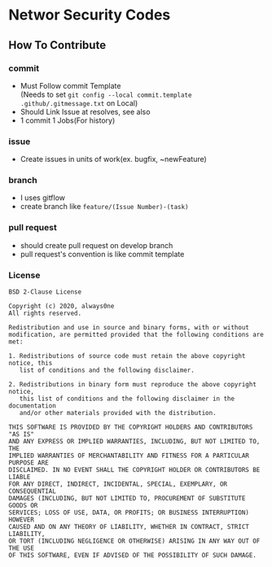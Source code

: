 # Networ Security Codes

## How To Contribute
### commit
- Must Follow commit Template   
(Needs to set `git config --local commit.template .github/.gitmessage.txt` on Local)
- Should Link Issue at resolves, see also
- 1 commit 1 Jobs(For history)

### issue
- Create issues in units of work(ex. bugfix, ~newFeature)

### branch
- I uses gitflow
- create branch like `feature/(Issue Number)-(task)`

### pull request
- should create pull request on develop branch
- pull request's convention is like commit template

### License
```
BSD 2-Clause License

Copyright (c) 2020, always0ne
All rights reserved.

Redistribution and use in source and binary forms, with or without
modification, are permitted provided that the following conditions are met:

1. Redistributions of source code must retain the above copyright notice, this
   list of conditions and the following disclaimer.

2. Redistributions in binary form must reproduce the above copyright notice,
   this list of conditions and the following disclaimer in the documentation
   and/or other materials provided with the distribution.

THIS SOFTWARE IS PROVIDED BY THE COPYRIGHT HOLDERS AND CONTRIBUTORS "AS IS"
AND ANY EXPRESS OR IMPLIED WARRANTIES, INCLUDING, BUT NOT LIMITED TO, THE
IMPLIED WARRANTIES OF MERCHANTABILITY AND FITNESS FOR A PARTICULAR PURPOSE ARE
DISCLAIMED. IN NO EVENT SHALL THE COPYRIGHT HOLDER OR CONTRIBUTORS BE LIABLE
FOR ANY DIRECT, INDIRECT, INCIDENTAL, SPECIAL, EXEMPLARY, OR CONSEQUENTIAL
DAMAGES (INCLUDING, BUT NOT LIMITED TO, PROCUREMENT OF SUBSTITUTE GOODS OR
SERVICES; LOSS OF USE, DATA, OR PROFITS; OR BUSINESS INTERRUPTION) HOWEVER
CAUSED AND ON ANY THEORY OF LIABILITY, WHETHER IN CONTRACT, STRICT LIABILITY,
OR TORT (INCLUDING NEGLIGENCE OR OTHERWISE) ARISING IN ANY WAY OUT OF THE USE
OF THIS SOFTWARE, EVEN IF ADVISED OF THE POSSIBILITY OF SUCH DAMAGE.
```
